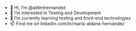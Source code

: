 - 👋 Hi, I’m @aldimhernandez
- 👀 I’m interested in Testing and Development 
- 🌱 I’m currently learning testing and front-end technologies
- 📫 Find me on linkedin.com/in/maría-aldana-hernández

<!---
aldimhernandez/aldimhernandez is a ✨ special ✨ repository because its `README.md` (this file) appears on your GitHub profile.
You can click the Preview link to take a look at your changes.
--->
